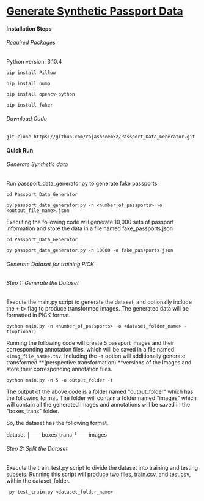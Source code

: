 # <u>Generate Synthetic Passport Data</u>

#### Installation Steps

###### Required Packages

Python version: 3.10.4

```
pip install Pillow

pip install nump

pip install opencv-python

pip install faker
```

###### Download Code

```
git clone https://github.com/rajashreem52/Passport_Data_Generator.git
```

#### Quick Run

###### Generate Synthetic data

Run passport_data_generator.py to generate fake passports. 

```
cd Passport_Data_Generator

py passport_data_generator.py -n <number_of_passports> -o <output_file_name>.json
```

Executing the following code will generate 10,000 sets of passport information and store the data in a file named fake_passports.json

```
cd Passport_Data_Generator

py passport_data_generator.py -n 10000 -o fake_passports.json
```

###### Generate Dataset for training PICK

###### Step 1: Generate the Dataset

Execute the main.py script to generate the dataset, and optionally include the <-t> flag to produce transformed images. The generated data will be formatted in PICK format.

```
python main.py -n <number_of_passports> -o <dataset_folder_name> -t(optional)
```

Running the following code will create 5 passport images and their corresponding annotation files, which will be saved in a file named `<imag_file_name>.tsv`. Including the `-t` option will additionally generate transformed **(perspective transformation) **versions of the images and store their corresponding annotation files. 

```
python main.py -n 5 -o output_folder -t
```

The output of the above code is a folder named "output_folder" which has the following format. The folder will contain a folder named "images" which will contain all the generated images and annotations will be saved in the "boxes_trans" folder.

So, the dataset has the following format.

dataset
├───boxes_trans
└───images

###### Step 2: Split the Dataset

Execute the train_test.py script to divide the dataset into training and testing subsets. Running this script will produce two files, train.csv, and test.csv, within the dataset_folder.

```
 py test_train.py <dataset_folder_name>
```
